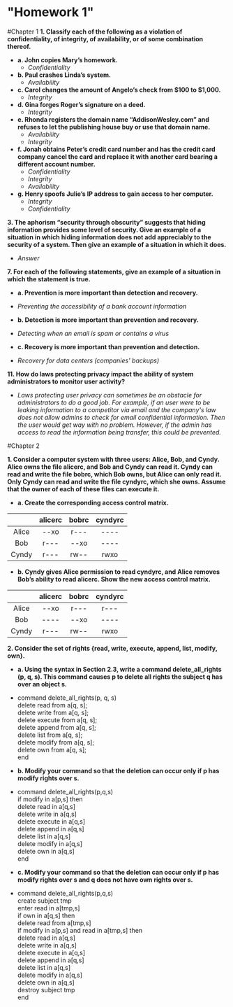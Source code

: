 "Homework 1"
=============
#Chapter 1
**1. Classify each of the following as a violation of confidentiality, of integrity, of availability, or of some combination thereof.**  
* **a. John copies Mary’s homework.**  
  - *Confidentiality*  
* **b. Paul crashes Linda’s system.**  
  - *Availability*  
* **c. Carol changes the amount of Angelo’s check from $100 to $1,000.**  
  - *Integrity*  
* **d. Gina forges Roger’s signature on a deed.**  
  - *Integrity*  
* **e. Rhonda registers the domain name “AddisonWesley.com” and refuses to let the publishing house buy or use that domain name.**  
  - *Availability*
  - *Integrity*
* **f. Jonah obtains Peter’s credit card number and has the credit card company cancel the card and replace it with another card bearing a different account number.**  
  - *Confidentiality*
  - *Integrity*
  - *Availability*
* **g. Henry spoofs Julie’s IP address to gain access to her computer.**  
  - *Integrity*  
  - *Confidentiality*  

**3. The aphorism “security through obscurity” suggests that hiding information provides some level of security. Give an example of a situation in which hiding information does not add appreciably to the security of a system. Then give an example of a situation in which it does.**  
  - *Answer*  

**7. For each of the following statements, give an example of a situation in which the statement is true.**  
* **a. Prevention is more important than detection and recovery.**  
 - *Preventing the accessibility of a bank account information*  
* **b. Detection is more important than prevention and recovery.**  
 - *Detecting when an email is spam or contains a virus*  
* **c. Recovery is more important than prevention and detection.**  
 - *Recovery for data centers (companies' backups)*  

**11. How do laws protecting privacy impact the ability of system administrators to monitor user activity?**  
- *Laws protecting user privacy can sometimes be an obstacle for administrators to do a good job. For example, if an user were to be leaking information to a competitor via email and the company's law does not allow admins to check for email confidential information. Then the user would get way with no problem. However, if the admin has access to read the information being transfer, this could be prevented.*  

#Chapter 2

**1. Consider a computer system with three users: Alice, Bob, and Cyndy. Alice owns the file alicerc, and Bob and Cyndy can read it. Cyndy can read and write the file bobrc, which Bob owns, but Alice can only read it. Only Cyndy can read and write the file cyndyrc, which she owns. Assume that the owner of each of these files can execute it.**  
* **a. Create the corresponding access control matrix.**  

|  | alicerc | bobrc | cyndyrc |
|:-----------:|:------------:|:------------:|:------------:|
| Alice | --xo | r--- | ---- |
| Bob | r--- | --xo | ---- |
| Cyndy | r--- | rw-- | rwxo |

* **b. Cyndy gives Alice permission to read cyndyrc, and Alice removes Bob’s ability to read alicerc. Show the new access control matrix.**  

|  | alicerc | bobrc | cyndyrc |
|:-----------:|:------------:|:------------:|:------------:|
| Alice | --xo | r--- | r--- |
| Bob | ---- | --xo | ---- |
| Cyndy | r--- | rw-- | rwxo |

**2. Consider the set of rights {read, write, execute, append, list, modify, own}.**  
* **a. Using the syntax in Section 2.3, write a command delete_all_rights (p, q, s). This command causes p to delete all rights the subject q has over an object s.**  
 - command delete_all_rights(p, q, s)  
      delete read from a[q, s];  
      delete write from a[q, s];  
      delete execute from a[q, s];  
      delete append from a[q, s];  
      delete list from a[q, s];  
      delete modify from a[q, s];  
      delete own from a[q, s];  
end

* **b. Modify your command so that the deletion can occur only if p has modify rights over s.**  
 - command delete_all_rights(p,q,s)  
    if modify in a[p,s] then  
    delete read in a[q,s]  
    delete write in a[q,s]  
    delete execute in a[q,s]  
    delete append in a[q,s]  
    delete list in a[q,s]  
    delete modify in a[q,s]  
    delete own in a[q,s]  
end  

* **c. Modify your command so that the deletion can occur only if p has modify rights over s and q does not have own rights over s.**  
 - command delete_all_rights(p,q,s)  
      create subject tmp  
      enter read in a[tmp,s]  
      if own in a[q,s] then  
          delete read from a[tmp,s]  
      if modify in a[p,s] and read in a[tmp,s] then  
          delete read in a[q,s]  
          delete write in a[q,s]  
          delete execute in a[q,s]  
          delete append in a[q,s]  
          delete list in a[q,s]  
          delete modify in a[q,s]  
          delete own in a[q,s]  
          destroy subject tmp  
end
